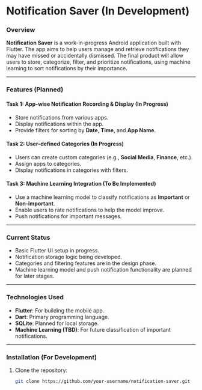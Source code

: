 # Notification Saver (In Development)

### Overview

**Notification Saver** is a work-in-progress Android application built with Flutter. The app aims to help users manage and retrieve notifications they may have missed or accidentally dismissed. The final product will allow users to store, categorize, filter, and prioritize notifications, using machine learning to sort notifications by their importance.

---

### Features (Planned)

#### Task 1: App-wise Notification Recording & Display (In Progress)
- Store notifications from various apps.
- Display notifications within the app.
- Provide filters for sorting by **Date**, **Time**, and **App Name**.

#### Task 2: User-defined Categories (In Progress)
- Users can create custom categories (e.g., **Social Media**, **Finance**, etc.).
- Assign apps to categories.
- Display notifications in categories with filters.

#### Task 3: Machine Learning Integration (To Be Implemented)
- Use a machine learning model to classify notifications as **Important** or **Non-important**.
- Enable users to rate notifications to help the model improve.
- Push notifications for important messages.

---

### Current Status

- Basic Flutter UI setup in progress.
- Notification storage logic being developed.
- Categories and filtering features are in the design phase.
- Machine learning model and push notification functionality are planned for later stages.

---

### Technologies Used

- **Flutter**: For building the mobile app.
- **Dart**: Primary programming language.
- **SQLite**: Planned for local storage.
- **Machine Learning (TBD)**: For future classification of important notifications.

---

### Installation (For Development)

1. Clone the repository:
   ```bash
   git clone https://github.com/your-username/notification-saver.git
